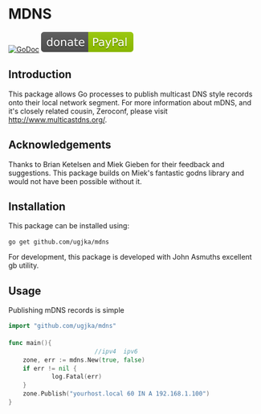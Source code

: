 # MDNS

[![GoDoc](https://godoc.org/github.com/ugjka/mdns?status.png)](https://godoc.org/github.com/ugjka/mdns)
[![Donate](paypal.svg?raw=true)](https://www.paypal.me/ugjka)

## Introduction

This package allows Go processes to publish multicast DNS style records onto their local network segment. For more information about mDNS, and it's closely related cousin, Zeroconf, please visit <http://www.multicastdns.org/>.

## Acknowledgements

Thanks to Brian Ketelsen and Miek Gieben for their feedback and suggestions. This package builds on Miek's fantastic godns library and would not have been possible without it.

## Installation

This package can be installed using:

`go get github.com/ugjka/mdns`

For development, this package is developed with John Asmuths excellent gb utility.

## Usage

Publishing mDNS records is simple

```go
import "github.com/ugjka/mdns"

func main(){
                        //ipv4  ipv6
    zone, err := mdns.New(true, false)
    if err != nil {
            log.Fatal(err)
    }
    zone.Publish("yourhost.local 60 IN A 192.168.1.100")
}
```
